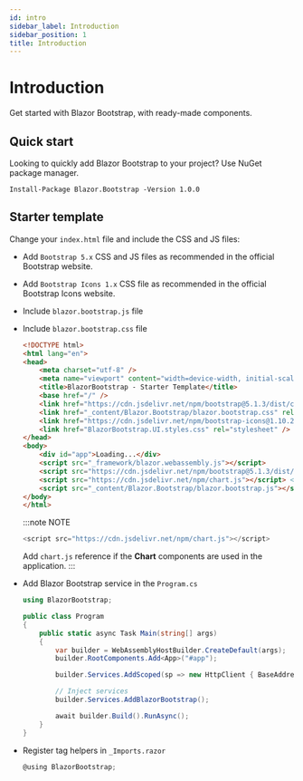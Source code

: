 ```yaml
---
id: intro
sidebar_label: Introduction
sidebar_position: 1
title: Introduction
---
```


# Introduction

Get started with Blazor Bootstrap, with ready-made components.

## Quick start

Looking to quickly add Blazor Bootstrap to your project? Use NuGet package manager.

```shell
Install-Package Blazor.Bootstrap -Version 1.0.0
```

## Starter template

Change your `index.html` file and include the CSS and JS files:
 - Add `Bootstrap 5.x` CSS and JS files as recommended in the official Bootstrap website.
 - Add `Bootstrap Icons 1.x` CSS file as recommended in the official Bootstrap Icons website.
 - Include `blazor.bootstrap.js` file
 - Include `blazor.bootstrap.css` file

   ```html {8,9,10,16,17,18} showLineNumbers
   <!DOCTYPE html>
   <html lang="en">
   <head>
       <meta charset="utf-8" />
       <meta name="viewport" content="width=device-width, initial-scale=1.0, maximum-scale=1.0, user-scalable=no" />
       <title>BlazorBootstrap - Starter Template</title>
       <base href="/" />
       <link href="https://cdn.jsdelivr.net/npm/bootstrap@5.1.3/dist/css/bootstrap.min.css" rel="stylesheet" integrity="sha384-1BmE4kWBq78iYhFldvKuhfTAU6auU8tT94WrHftjDbrCEXSU1oBoqyl2QvZ6jIW3" crossorigin="anonymous" />
       <link href="_content/Blazor.Bootstrap/blazor.bootstrap.css" rel="stylesheet" />
       <link href="https://cdn.jsdelivr.net/npm/bootstrap-icons@1.10.2/font/bootstrap-icons.css" rel="stylesheet" />
       <link href="BlazorBootstrap.UI.styles.css" rel="stylesheet" />
   </head>
   <body>
       <div id="app">Loading...</div>
       <script src="_framework/blazor.webassembly.js"></script>
       <script src="https://cdn.jsdelivr.net/npm/bootstrap@5.1.3/dist/js/bootstrap.bundle.min.js" integrity="sha384-ka7Sk0Gln4gmtz2MlQnikT1wXgYsOg+OMhuP+IlRH9sENBO0LRn5q+8nbTov4+1p" crossorigin="anonymous"></script>
       <script src="https://cdn.jsdelivr.net/npm/chart.js"></script> <!-- Add chart.js reference if Chart components are used in the application. -->
       <script src="_content/Blazor.Bootstrap/blazor.bootstrap.js"></script>
   </body>
   </html>
   ```
   :::note NOTE
   ```js
   <script src="https://cdn.jsdelivr.net/npm/chart.js"></script>
   ```
   Add `chart.js` reference if the <b>Chart</b> components are used in the application.
   :::

 - Add Blazor Bootstrap service in the `Program.cs`

   ```cs {1,13} showLineNumbers
   using BlazorBootstrap;
   
   public class Program
   {
       public static async Task Main(string[] args)
       {
           var builder = WebAssemblyHostBuilder.CreateDefault(args);
           builder.RootComponents.Add<App>("#app");
   
           builder.Services.AddScoped(sp => new HttpClient { BaseAddress = new Uri(builder.HostEnvironment.BaseAddress) });
   
           // Inject services           
           builder.Services.AddBlazorBootstrap();
   
           await builder.Build().RunAsync();
       }
   }
   ```

 - Register tag helpers in `_Imports.razor`

   ```cs {1}
   @using BlazorBootstrap;
   ```